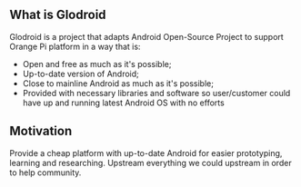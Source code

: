 ## What is Glodroid

Glodroid is a project that adapts Android Open-Source Project to support Orange Pi platform in a way that is:
* Open and free as much as it's possible;
* Up-to-date version of Android;
* Close to mainline Android as much as it's possible;
* Provided with necessary libraries and software so user/customer could have up and running latest Android OS with no efforts

## Motivation

Provide a cheap platform with up-to-date Android for easier prototyping, learning and researching.
Upstream everything we could upstream in order to help community.
